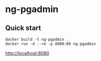 # ng-pgadmin

## Quick start
```
docker build -t ng-pgadmin .
docker run -d --rm -p 8080:80 ng-pgadmin
```
<http://localhost:8080>

